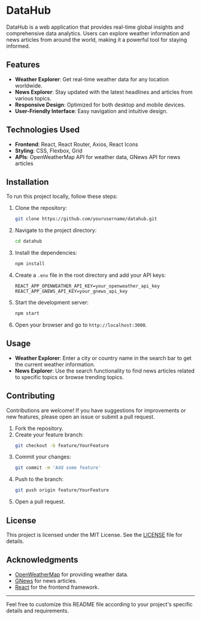 # DataHub

DataHub is a web application that provides real-time global insights and comprehensive data analytics. Users can explore weather information and news articles from around the world, making it a powerful tool for staying informed.

## Features

- **Weather Explorer**: Get real-time weather data for any location worldwide.
- **News Explorer**: Stay updated with the latest headlines and articles from various topics.
- **Responsive Design**: Optimized for both desktop and mobile devices.
- **User-Friendly Interface**: Easy navigation and intuitive design.

## Technologies Used

- **Frontend**: React, React Router, Axios, React Icons
- **Styling**: CSS, Flexbox, Grid
- **APIs**: OpenWeatherMap API for weather data, GNews API for news articles

## Installation

To run this project locally, follow these steps:

1. Clone the repository:
   ```bash
   git clone https://github.com/yourusername/datahub.git
   ```

2. Navigate to the project directory:
   ```bash
   cd datahub
   ```

3. Install the dependencies:
   ```bash
   npm install
   ```

4. Create a `.env` file in the root directory and add your API keys:
   ```plaintext
   REACT_APP_OPENWEATHER_API_KEY=your_openweather_api_key
   REACT_APP_GNEWS_API_KEY=your_gnews_api_key
   ```

5. Start the development server:
   ```bash
   npm start
   ```

6. Open your browser and go to `http://localhost:3000`.

## Usage

- **Weather Explorer**: Enter a city or country name in the search bar to get the current weather information.
- **News Explorer**: Use the search functionality to find news articles related to specific topics or browse trending topics.

## Contributing

Contributions are welcome! If you have suggestions for improvements or new features, please open an issue or submit a pull request.

1. Fork the repository.
2. Create your feature branch:
   ```bash
   git checkout -b feature/YourFeature
   ```
3. Commit your changes:
   ```bash
   git commit -m 'Add some feature'
   ```
4. Push to the branch:
   ```bash
   git push origin feature/YourFeature
   ```
5. Open a pull request.

## License

This project is licensed under the MIT License. See the [LICENSE](LICENSE) file for details.

## Acknowledgments

- [OpenWeatherMap](https://openweathermap.org/) for providing weather data.
- [GNews](https://gnews.io/) for news articles.
- [React](https://reactjs.org/) for the frontend framework.

---

Feel free to customize this README file according to your project's specific details and requirements.
